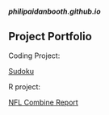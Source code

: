 ##### philipaidanbooth.github.io

## Project Portfolio

Coding Project:

[Sudoku](https://philipaidanbooth.github.io/Sudoku/)


R project:

[NFL Combine Report](https://philipaidanbooth.github.io/NFL-Combine-Report/nflFinal.Rmd)
